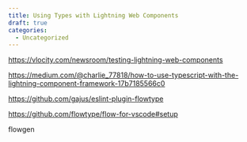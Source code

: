 ```yaml
---
title: Using Types with Lightning Web Components
draft: true
categories:
  - Uncategorized
---
```


<https://vlocity.com/newsroom/testing-lightning-web-components>

<https://medium.com/@charlie_77818/how-to-use-typescript-with-the-lightning-component-framework-17b7185566c0>

<https://github.com/gajus/eslint-plugin-flowtype>

<https://github.com/flowtype/flow-for-vscode#setup>

flowgen
